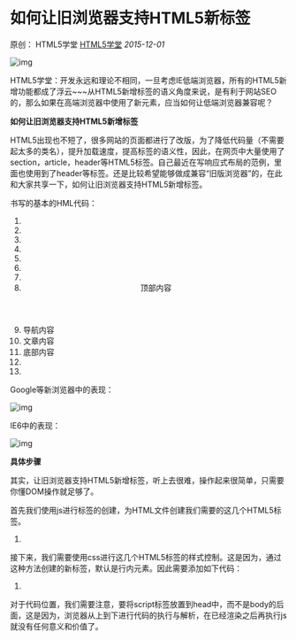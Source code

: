 # 如何让旧浏览器支持HTML5新标签

原创： HTML5学堂 [HTML5学堂](javascript:void(0);) *2015-12-01*

![img](https://mmbiz.qpic.cn/mmbiz/iaXDmvibibwTLUAqg2cUWlqgcoLtmRHicBkdW9f5fYmSlleSlOP6PqNPeLbTx0MzKIlyKRH4CoriaMeNNTrIP6sofxg/640?tp=webp&wxfrom=5&wx_lazy=1&wx_co=1)

HTML5学堂：开发永远和理论不相同，一旦考虑IE低端浏览器，所有的HTML5新增功能都成了浮云~~~从HTML5新增标签的语义角度来说，是有利于网站SEO的，那么如果在高端浏览器中使用了新元素，应当如何让低端浏览器兼容呢？

**如何让旧浏览器支持HTML5新增标签**

HTML5出现也不短了，很多网站的页面都进行了改版，为了降低代码量（不需要起太多的类名），提升加载速度，提高标签的语义性，因此，在网页中大量使用了section，article，header等HTML5标签。自己最近在写响应式布局的范例，里面也使用到了header等标签。还是比较希望能够做成兼容“旧版浏览器”的，在此和大家共享一下，如何让旧浏览器支持HTML5新增标签。

书写的基本的HML代码：

1. <!doctype html>
2. <html>
3. <head>
4. <meta charset="UTF-8">
5. <title>让旧浏览器支持HTML5新增标签-独行冰海</title>
6. </head>
7. <body>
8. <header>顶部内容</header>
9. <nav>导航内容</nav>
10. <article>文章内容</article>
11. <footer>底部内容</footer>
12. </body>
13. </html>

Google等新浏览器中的表现：

![img](https://mmbiz.qpic.cn/mmbiz/p6DwiaCENIB5FIL5ZU7OQHiahtXLKtdW27vYZFf6Npz6HwrgkoYf6AXZW72T8Q9KMZNURhNOOU6z5UKuvo7fCqsQ/640?wx_fmt=jpeg&tp=webp&wxfrom=5&wx_lazy=1&wx_co=1)

IE6中的表现：

![img](https://mmbiz.qpic.cn/mmbiz/p6DwiaCENIB5FIL5ZU7OQHiahtXLKtdW27nCia96UZDicfnYsm21GTX5SIsCicdseyqBH7cJyJwOX7A3w7kVT68f1vQ/640?wx_fmt=jpeg&tp=webp&wxfrom=5&wx_lazy=1&wx_co=1)

**具体步骤**

其实，让旧浏览器支持HTML5新增标签，听上去很难，操作起来很简单，只需要你懂DOM操作就足够了。

首先我们使用js进行标签的创建，为HTML文件创建我们需要的这几个HTML5标签。

1. <script>
2. document.createElement('header');
3. document.createElement('nav');
4. document.createElement('article');
5. document.createElement('footer');
6. </script>

接下来，我们需要使用css进行这几个HTML5标签的样式控制。这是因为，通过这种方法创建的新标签，默认是行内元素。因此需要添加如下代码：

1. <style>
2. article, aside, canvas, details, figcaption, figure, footer, header, hgroup, menu, nav, section, summary{
3. display: block;
4. }
5. </style>

对于代码位置，我们需要注意，要将script标签放置到head中，而不是body的后面，这是因为，浏览器从上到下进行代码的执行与解析，在已经渲染之后再执行js就没有任何意义和价值了。
